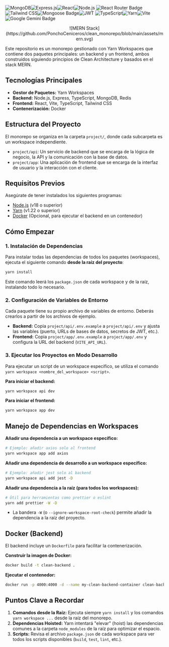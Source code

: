 ![MongoDB](https://img.shields.io/badge/MongoDB-47A248?style=for-the-badge&logo=mongodb&logoColor=white)![Express.js](https://img.shields.io/badge/Express.js-000000?style=for-the-badge&logo=express&logoColor=white)![React](https://img.shields.io/badge/react-%2320232a.svg?style=for-the-badge&logo=react&logoColor=%2361DAFB)![Node.js](https://img.shields.io/badge/Node.js-339933?style=for-the-badge&logo=nodedotjs&logoColor=white)
![React Router Badge](https://img.shields.io/badge/React%20Router-CA4245?logo=reactrouter&logoColor=fff&style=for-the-badge)![Tailwind CSS](https://img.shields.io/badge/Tailwind%20CSS-06B6D4?logo=tailwindcss&logoColor=fff&style=for-the-badge)![Mongoose Badge](https://img.shields.io/badge/Mongoose-F04D35?logo=mongoosedotws&logoColor=fff&style=for-the-badge)![JWT](https://img.shields.io/badge/JWT-000000?style=for-the-badge&logo=jsonwebtokens&logoColor=white)
![TypeScript](https://img.shields.io/badge/TypeScript-3178C6?style=for-the-badge&logo=typescript&logoColor=white)![Yarn](https://img.shields.io/badge/Yarn-2C8EBB?logo=yarn&logoColor=fff&style=for-the-badge)![Vite](https://img.shields.io/badge/vite-%23646CFF.svg?style=for-the-badge&logo=vite&logoColor=white)![Google Gemini Badge](https://img.shields.io/badge/Google%20Gemini-8E75B2?logo=googlegemini&logoColor=fff&style=for-the-badge)

<p align="center">
  ![MERN Stack](https://github.com/PonchoCeniceros/clean_monorepo/blob/main/assets/mern.svg)
</p>

Este repositorio es un monorepo gestionado con Yarn Workspaces que contiene dos paquetes principales: un backend y un frontend, ambos construidos siguiendo principios de Clean Architecture y basados en el stack MERN.

## Tecnologías Principales

- **Gestor de Paquetes:** Yarn Workspaces
- **Backend:** Node.js, Express, TypeScript, MongoDB, Redis
- **Frontend:** React, Vite, TypeScript, Tailwind CSS
- **Contenerización:** Docker

## Estructura del Proyecto

El monorepo se organiza en la carpeta `project/`, donde cada subcarpeta es un workspace independiente.

-   `project/api`: Un servicio de backend que se encarga de la lógica de negocio, la API y la comunicación con la base de datos.
-   `project/app`: Una aplicación de frontend que se encarga de la interfaz de usuario y la interacción con el cliente.

## Requisitos Previos

Asegúrate de tener instalados los siguientes programas:

-   [Node.js](https://nodejs.org/) (v18 o superior)
-   [Yarn](https://yarnpkg.com/) (v1.22 o superior)
-   [Docker](https://www.docker.com/) (Opcional, para ejecutar el backend en un contenedor)

## Cómo Empezar

### 1. Instalación de Dependencias

Para instalar todas las dependencias de todos los paquetes (workspaces), ejecuta el siguiente comando **desde la raíz del proyecto**:

```bash
yarn install
```

Este comando leerá los `package.json` de cada workspace y de la raíz, instalando todo lo necesario.

### 2. Configuración de Variables de Entorno

Cada paquete tiene su propio archivo de variables de entorno. Deberás crearlos a partir de los archivos de ejemplo.

-   **Backend:** Copia `project/api/.env.example` a `project/api/.env` y ajusta las variables (puerto, URLs de bases de datos, secretos de JWT, etc.).
-   **Frontend:** Copia `project/app/.env.example` a `project/app/.env` y configura la URL del backend (`VITE_API_URL`).

### 3. Ejecutar los Proyectos en Modo Desarrollo

Para ejecutar un script de un workspace específico, se utiliza el comando `yarn workspace <nombre_del_workspace> <script>`.

**Para iniciar el backend:**

```bash
yarn workspace api dev
```

**Para iniciar el frontend:**

```bash
yarn workspace app dev
```

## Manejo de Dependencias en Workspaces

**Añadir una dependencia a un workspace específico:**

```bash
# Ejemplo: añadir axios solo al frontend
yarn workspace app add axios
```

**Añadir una dependencia de desarrollo a un workspace específico:**

```bash
# Ejemplo: añadir jest solo al backend
yarn workspace api add jest -D
```

**Añadir una dependencia a la raíz (para todos los workspaces):**

```bash
# Útil para herramientas como prettier o eslint
yarn add prettier -W -D
```

-   La bandera `-W` (o `--ignore-workspace-root-check`) permite añadir la dependencia a la raíz del proyecto.

## Docker (Backend)

El backend incluye un `Dockerfile` para facilitar la contenerización.

**Construir la imagen de Docker:**

```bash
docker build -t clean-backend .
```

**Ejecutar el contenedor:**

```bash
docker run -p 4000:4000 -d --name my-clean-backend-container clean-backend
```

## Puntos Clave a Recordar

1.  **Comandos desde la Raíz:** Ejecuta siempre `yarn install` y los comandos `yarn workspace ...` desde la raíz del monorepo.
2.  **Dependencias Hoisted:** Yarn intentará "elevar" (hoist) las dependencias comunes a la carpeta `node_modules` de la raíz para optimizar el espacio.
3.  **Scripts:** Revisa el archivo `package.json` de cada workspace para ver todos los scripts disponibles (`build`, `test`, `lint`, etc.).
